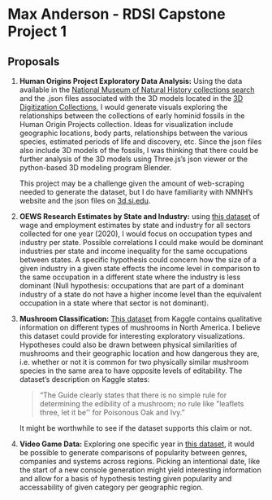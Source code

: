 # Max Anderson - RDSI Capstone Project 1 

## Proposals

1. **Human Origins Project Exploratory Data Analysis:** Using the data available in the [National Museum of Natural History collections search](https://collections.nmnh.si.edu/search/anth/) and the .json files associated with the 3D models located in the [3D Digitization Collections](https://3d.si.edu/collections/hominin-fossils), I would generate visuals exploring the relationships between the collections of early hominid fossils in the Human Origin Projects collection. Ideas for visualization include geographic locations, body parts, relationships between the various species, estimated periods of life and discovery, etc. Since the json files also include 3D models of the fossils, I was thinking that there could be further analysis of the 3D models using Three.js’s json viewer or the python-based 3D modeling program Blender.

    This project may be a challenge given the amount of web-scraping needed to generate the dataset, but I do have familiarity with NMNH’s website and the json files on [3d.si.edu](https://3d.si.edu/).

 2. **OEWS Research Estimates by State and Industry:** using [this dataset](https://www.bls.gov/oes/2020/may/oes_research_estimates.htm) of wage and employment estimates by state and industry for all sectors collected for one year (2020), I would focus on occupation types and industry per state. Possible correlations I could make would be dominant industries per state and income inequality for the same occupations between states. A specific hypothesis could concern how the size of a given industry in a given state effects the income level in comparison to the same occupation in a different state where the industry is less dominant (Null hypothesis: occupations that are part of a dominant industry of a state do not have a higher income level than the equivalent occupation in a state where that sector is not dominant).

3. **Mushroom Classification:** [This dataset](https://www.kaggle.com/uciml/mushroom-classification) from Kaggle contains qualitative information on different types of mushrooms in North America. I believe this dataset could provide for interesting exploratory visualizations. Hypotheses could also be drawn between physical similarities of mushrooms and their geographic location and how dangerous they are, i.e. whether or not it is common for two physically similar mushroom species in the same area to have opposite levels of editability. The dataset’s description on Kaggle states:

    >“The Guide clearly states that there is no simple rule for determining the edibility of a mushroom; no rule like "leaflets three, let it be'' for Poisonous Oak and Ivy.”

    It might be worthwhile to see if the dataset supports this claim or not.

4. **Video Game Data:** Exploring one specific year in [this dataset](https://www.kaggle.com/juttugarakesh/video-game-data), it would be possible to generate comparisons of popularity between genres, companies and systems across regions. Picking an intentional date, like the start of a new console generation might yield interesting information and allow for a basis of hypothesis testing given popularity and accessability of given category per geographic region.